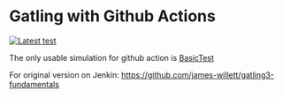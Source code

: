 Gatling with Github Actions
=========================
[![Latest test](https://github.com/JulienBouchardIT/gatling3-fundamentals/actions/workflows/main.yml/badge.svg)](https://github.com/JulienBouchardIT/gatling3-fundamentals/actions/workflows/main.yml)

The only usable simulation for github action is [BasicTest](https://github.com/JulienBouchardIT/gatling3-fundamentals/blob/master/src/test/scala/finalSimulation/BasicTest.scala)

For original version on Jenkin:
https://github.com/james-willett/gatling3-fundamentals